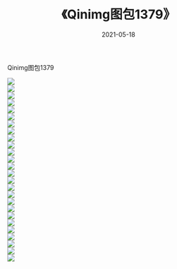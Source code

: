 ﻿---
layout: post
title:  《Qinimg图包1379》
date:   2021-05-18
img: http://imgx.orgx.ga/Qinimg图包/Qinimg图包1379/000.jpg
categories: [美女, 清纯, 唯美]
---

Qinimg图包1379

 ![](http://imgx.orgx.ga/Qinimg图包/Qinimg图包1379/001.jpg) <br>![](http://imgx.orgx.ga/Qinimg图包/Qinimg图包1379/002.jpg) <br>![](http://imgx.orgx.ga/Qinimg图包/Qinimg图包1379/003.jpg) <br>![](http://imgx.orgx.ga/Qinimg图包/Qinimg图包1379/004.jpg) <br>![](http://imgx.orgx.ga/Qinimg图包/Qinimg图包1379/005.jpg) <br>![](http://imgx.orgx.ga/Qinimg图包/Qinimg图包1379/006.jpg) <br>![](http://imgx.orgx.ga/Qinimg图包/Qinimg图包1379/007.jpg) <br>![](http://imgx.orgx.ga/Qinimg图包/Qinimg图包1379/008.jpg) <br>![](http://imgx.orgx.ga/Qinimg图包/Qinimg图包1379/009.jpg) <br>![](http://imgx.orgx.ga/Qinimg图包/Qinimg图包1379/010.jpg) <br>![](http://imgx.orgx.ga/Qinimg图包/Qinimg图包1379/011.jpg) <br>![](http://imgx.orgx.ga/Qinimg图包/Qinimg图包1379/012.jpg) <br>![](http://imgx.orgx.ga/Qinimg图包/Qinimg图包1379/013.jpg) <br>![](http://imgx.orgx.ga/Qinimg图包/Qinimg图包1379/014.jpg) <br>![](http://imgx.orgx.ga/Qinimg图包/Qinimg图包1379/015.jpg) <br>![](http://imgx.orgx.ga/Qinimg图包/Qinimg图包1379/016.jpg) <br>![](http://imgx.orgx.ga/Qinimg图包/Qinimg图包1379/017.jpg) <br>![](http://imgx.orgx.ga/Qinimg图包/Qinimg图包1379/018.jpg) <br>![](http://imgx.orgx.ga/Qinimg图包/Qinimg图包1379/019.jpg) <br>![](http://imgx.orgx.ga/Qinimg图包/Qinimg图包1379/020.jpg) <br>![](http://imgx.orgx.ga/Qinimg图包/Qinimg图包1379/021.jpg) <br>![](http://imgx.orgx.ga/Qinimg图包/Qinimg图包1379/022.jpg) <br>![](http://imgx.orgx.ga/Qinimg图包/Qinimg图包1379/023.jpg) <br>![](http://imgx.orgx.ga/Qinimg图包/Qinimg图包1379/024.jpg) <br>![](http://imgx.orgx.ga/Qinimg图包/Qinimg图包1379/025.jpg) <br>![](http://imgx.orgx.ga/Qinimg图包/Qinimg图包1379/026.jpg) <br>